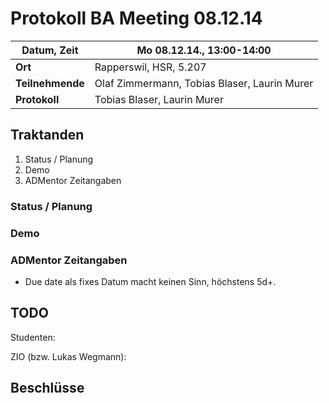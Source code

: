 # Protokoll BA Meeting 08.12.14

**Datum, Zeit**     | Mo 08.12.14., 13:00-14:00
---                 | ---
**Ort**             | Rapperswil, HSR, 5.207
**Teilnehmende**    | Olaf Zimmermann, Tobias Blaser, Laurin Murer
**Protokoll**       | Tobias Blaser, Laurin Murer


## Traktanden

1. Status / Planung
2. Demo
3. ADMentor Zeitangaben


### Status / Planung



### Demo



### ADMentor Zeitangaben

- Due date als fixes Datum macht keinen Sinn, höchstens 5d+.



## TODO

Studenten:


ZIO (bzw. Lukas Wegmann):


## Beschlüsse
